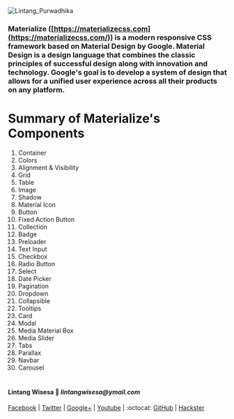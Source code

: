 
![Lintang_Purwadhika](https://jonathankablan.github.io/images/materialize.png)

### Materialize ([https://materializecss.com](https://materializecss.com/)) is a modern responsive CSS framework based on Material Design by Google. Material Design is a design language that combines the classic principles of successful design along with innovation and technology. Google's goal is to develop a system of design that allows for a unified user experience across all their products on any platform.

# Summary of Materialize's Components

1. Container
2. Colors
3. Alignment & Visibility
4. Grid
5. Table
6. Image
7. Shadow
8. Material Icon
9. Button
10. Fixed Action Button
11. Collection
12. Badge
13. Preloader
14. Text Input
15. Checkbox
16. Radio Button
17. Select
18. Date Picker
19. Pagination
20. Dropdown
21. Collapsible
22. Tooltips
23. Card
24. Modal
25. Media Material Box
26. Media Slider
27. Tabs
28. Parallax
29. Navbar
30. Carousel

#

#### Lintang Wisesa :love_letter: _lintangwisesa@ymail.com_

[Facebook](https://www.facebook.com/lintangbagus) | 
[Twitter](https://twitter.com/Lintang_Wisesa) |
[Google+](https://plus.google.com/u/0/+LintangWisesa1) |
[Youtube](https://www.youtube.com/user/lintangbagus) | 
:octocat: [GitHub](https://github.com/LintangWisesa) |
[Hackster](https://www.hackster.io/lintangwisesa)
